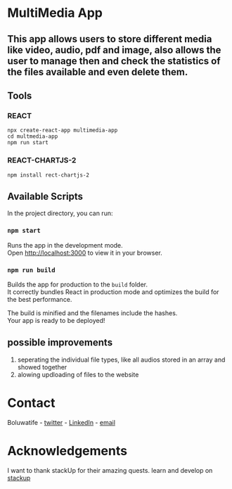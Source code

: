 # MultiMedia App

## This app allows users to store different media like video, audio, pdf and image, also allows the user to manage then and check the statistics of the files available and even delete them.

## Tools

### REACT

```shell
npx create-react-app multimedia-app
cd multmedia-app
npm run start
```

### REACT-CHARTJS-2

```shell
npm install rect-chartjs-2
```

## Available Scripts

In the project directory, you can run:

### `npm start`

Runs the app in the development mode.\
Open [http://localhost:3000](http://localhost:3000) to view it in your browser.

### `npm run build`

Builds the app for production to the `build` folder.\
It correctly bundles React in production mode and optimizes the build for the best performance.

The build is minified and the filenames include the hashes.\
Your app is ready to be deployed!

## possible improvements

1. seperating the individual file types, like all audios stored in an array and showed together
2. alowing updloading of files to the website

# Contact

Boluwatife - [twitter](https://twitter.com/Gammatiff05 "twitter") - [LinkedIn](https://www.linkedin.com/in/boluwatife-aminutaiwo-7566b5220/ "linkedIn") - [email](https://mail.google.com/mail/u/0/#inbox?compose=DmwnWrRnZMzZcMHqMDvHssWLRNfDGVcnDJbhmpdNnDjFXwcdQFvMWPzPHltTLwftqHjNGwqhBPjQ "gmail")

# Acknowledgements

I want to thank stackUp for their amazing quests. learn and develop on [stackup](https://app.stackup.dev/dashboard)
